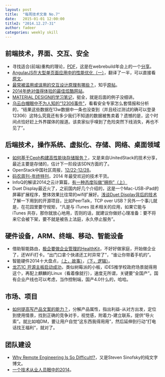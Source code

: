```yaml
---
layout: post
title:  "每周技术文章 No.7"
date:   2015-01-01 12:00:00
title2: "2014.12.27-31"
author: fadeer
categories: weekly skill
---
```

前端技术，界面、交互、安全
----

* 寻找适合(前端)重构的理论，[PDF](http://blog.cssforest.org/file/2014%E5%B9%B4%E4%BC%9A%E5%88%86%E4%BA%AB.pdf)，这是在webrebuild年会上的一个[分享](http://blog.cssforest.org/2014/12/28/%E3%80%8A%E5%AF%BB%E6%89%BE%E9%80%82%E5%90%88%E9%87%8D%E6%9E%84%E7%9A%84%E7%90%86%E8%AE%BA%E3%80%8B%E2%80%94%E2%80%942014%E5%B9%B4webrebuild%E5%B9%B4%E4%BC%9A%E5%88%86%E4%BA%AB.html)。
* [AngularJS在大型单页面应用中的性能优化（一）](http://ourjs.com/detail/54a0b5cd71caa3b40a000001)，翻译了一半，可以直接看[原文](https://www.airpair.com/angularjs/posts/angularjs-performance-large-applications)。
* [最常被滥用或误用的交互设计原理有哪些？](http://www.woshipm.com/discuss/127864.html)，知乎[原帖](http://www.zhihu.com/question/20238807)。
* [2014年绝对值得体验的最佳炫酷网站](http://www.uisdc.com/2014-the-coolest-websites)。
* [MATERIAL DESIGN的学习笔记](http://www.uisdc.com/comprehensive-material-design-note)，挺全，就是后面的例子没细讲。
* [乌云白帽眼中不为人知的“12306事件”](http://security.zdnet.com.cn/security_zone/2014/1226/3043016.shtml)，看看安全专家怎么套情报和分析的，“结果这些数据在13w数据中一条也没查到（并且经过测试的确可以登录12306）这特么究竟还有多少我们不知道的数据被售卖着？遗憾的是，这个时间点恰好赶上外界媒体的报道。该卖家似乎嗅到了危险突然下线消失，再也不见了”。

后端技术，操作系统、虚拟化、存储、网络、桌面领域
----

* [如何基于Ceph构建高性能块存储服务？](https://www.ustack.com/blog/ceph-service/)，又是来自UnitedStack的技术分享，最近主要是存储的，估计下一阶段该SDN方面的了。
* OpenStack中国社区周报，[12/22-12/28](http://www.openstack.cn/p2998.html)。
* [码农周刊-年终特刊](http://weekly.manong.io/issues/56)，2014 年最受欢迎的技术干货。
* InfoQ的解读2014之云计算篇，[有一种态度叫做“拥抱”（上）](http://www.infoq.com/cn/articles/2014-review-cloud-part1)
* Duet Display最近火了，之前国内好几个介绍的，这是一个Mac-USB-iPad的屏幕扩展程序，整体效果比往常的wifi扩展好。[浅谈Duet Display背后的技术](http://sspai.com/27806)了解一下用到的开源项目，比如PeerTalk，TCP over USB？另外一个事儿就是，在花园里要守规矩，“凡是与 iTunes 技术相关的应用，如果它能与 iTunes 共存，那你就放心地用，否则的话，就建议你做好心理准备：要不将来它会被下架，要不就是被告上法庭，永久停止服务”。

硬件设备，ARM、终端、移动、智能设备
----

* 借助智能路由，[极企要做企业管理的HealthKit](http://www.ifanr.com/478933)，不好好做家庭，开始做企业了，还WiFi打卡。“出门口拿个快递还工时异常了”，“谁让你带着手机的”。
* 智能硬件2014十大盘点，[（上，故事）](http://www.leiphone.com/news/201412/j8xSB131QeeQycAn.html)，[（下，逻辑）](http://www.leiphone.com/news/201412/zJdzVaqNUmFouwCf.html)。
* [龙芯1C 开源主板启动成功](http://www.cnbeta.com/articles/358427.htm)，类似树莓派的小板，iDES推学校政府场景就得用这个，再配上麒麟的Linux（看着像就行），速度无所谓，关键要“全国产”。国有企业产线也可以考虑，当作控制端，国产4.0什么的，哈哈。

市场、项目
----

* [如何提高写产品文案的能力？](http://www.woshipm.com/discuss/128146.html)，分解产品属性，指出利益-从对方出发，定位到使用情景，找到正确的竞争对手，视觉感，附着力-建立联系，提供“导火索”。就比如咱DM，要让用户自觉“这东西我得用用”，然后延伸到行动“打电话找王福利”，就对了。

团队建设
----

* [Why Remote Engineering Is So Difficult!?](http://blog.learningbyshipping.com/2014/12/30/why-remote-engineering-is-so-difficult/)，又是Steven Sinofsky的纯文字博文。
* [一个技术从业人员眼中的2014](http://timyang.net/tao/thoughts-2014/)。



